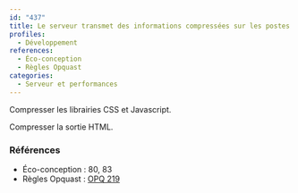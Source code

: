 ```yaml
---
id: "437"
title: Le serveur transmet des informations compressées sur les postes clients qui les acceptent
profiles:
  - Développement
references:
  - Éco-conception
  - Règles Opquast
categories:
  - Serveur et performances
---
```


Compresser les librairies CSS et Javascript.

Compresser la sortie HTML.

### Références

*   Éco-conception : 80, 83
*   Règles Opquast : [OPQ 219](https://checklists.opquast.com/fr/assurance-qualite-web/le-serveur-transmet-des-contenus-compresses-aux-clients-qui-les-acceptent)
